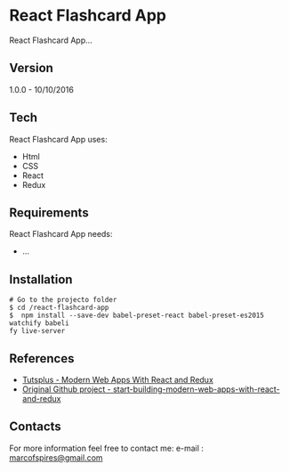# React Flashcard App

React Flashcard App...


## Version
1.0.0 - 10/10/2016

## Tech

React Flashcard App uses:
* Html
* CSS
* React
* Redux

## Requirements

React Flashcard App needs:

* ...

## Installation

```
# Go to the projecto folder
$ cd /react-flashcard-app
$  npm install --save-dev babel-preset-react babel-preset-es2015 watchify babeli
fy live-server
```



## References
* [Tutsplus - Modern Web Apps With React and Redux](https://code.tutsplus.com/courses/modern-web-apps-with-react-and-redux/lessons/set-up-the-project)
* [Original Github project - start-building-modern-web-apps-with-react-and-redux](https://github.com/tutsplus/start-building-modern-web-apps-with-react-and-redux)


## Contacts
For more information feel free to contact me:
e-mail : marcofspires@gmail.com

